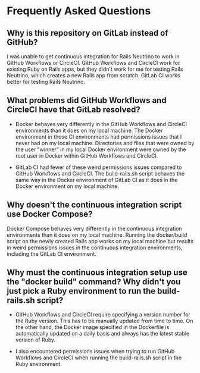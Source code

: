 # Frequently Asked Questions

## Why is this repository on GitLab instead of GitHub?

I was unable to get continuous integration for Rails Neutrino to work in GitHub Workflows or CircleCI.  GitHub Workflows and CircleCI work for existing Ruby on Rails apps, but they didn't work for me for testing Rails Neutrino, which creates a new Rails app from scratch.  GitLab CI works better for testing Rails Neutrino.

## What problems did GitHub Workflows and CircleCI have that GitLab resolved?

* Docker behaves very differently in the GitHub Workflows and CircleCI environments than it does on my local machine.  The Docker environment in those CI environments had permissions issues that I never had on my local machine.  Directories and files that were owned by the user "winner" in my local Docker environment were owned by the root user in Docker within GitHub Workflows and CircleCI.

* GitLab CI had fewer of these weird permissions issues compared to GitHub Workflows and CircleCI.  The build-rails.sh script behaves the same way in the Docker environment of GitLab CI as it does in the Docker environment on my local machine.

## Why doesn't the continuous integration script use Docker Compose?

Docker Compose behaves very differently in the continuous integration environments than it does on my local machine.  Running the docker/build script on the newly created Rails app works on my local machine but results in weird permissions issues in the continuous integration environments, including the GitLab CI environment.

## Why must the continuous integration setup use the "docker build" command?  Why didn't you just pick a Ruby environment to run the build-rails.sh script?

* GitHub Workflows and CircleCI require specifying a version number for the Ruby version.  This has to be manually updated from time to time.  On the other hand, the Docker image specified in the Dockerfile is automatically updated on a daily basis and always has the latest stable version of Ruby.

* I also encountered permissions issues when trying to run GitHub Workflows and CircleCI when running the build-rails.sh script in the Ruby environment.
